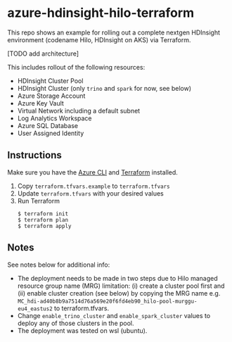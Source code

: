 # azure-hdinsight-hilo-terraform

This repo shows an example for rolling out a complete nextgen HDInsight environment (codename Hilo, HDInsight on AKS) via Terraform.

[TODO add architecture]

This includes rollout of the following resources:

- HDInsight Cluster Pool
- HDInsight Cluster (only `trino` and `spark` for now, see below)
- Azure Storage Account
- Azure Key Vault
- Virtual Network including a default subnet
- Log Analytics Workspace
- Azure SQL Database
- User Assigned Identity

## Instructions

Make sure you have the [Azure CLI](https://docs.microsoft.com/cli/azure/install-azure-cli) and [Terraform](https://www.terraform.io/downloads.html) installed. 

1. Copy `terraform.tfvars.example` to `terraform.tfvars`
2. Update `terraform.tfvars` with your desired values
3. Run Terraform
    ```console
    $ terraform init
    $ terraform plan
    $ terraform apply
    ```
    
## Notes
See notes below for additional info:

- The deployment needs to be made in two steps due to Hilo managed resource group name (MRG) limitation: (i) create a cluster pool first and (ii)  enable cluster creation (see below) by copying the MRG name e.g. `MC_hdi-ad40b8b9a7514d76a569e20f6fd4eb90_hilo-pool-murggu-eu4_eastus2` to terraform.tfvars.
- Change `enable_trino_cluster` and `enable_spark_cluster` values to deploy any of those clusters in the pool.
- The deployment was tested on wsl (ubuntu).
